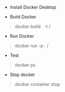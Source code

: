 * Install Docker Desktop

* Build Docker
> docker build . -t <username>/<name app>

* Run Docker
> docker run -p <port of device>:<port docker container> <username>/<name app>

* Test 
> docker ps

* Stop docker
> docker container stop <container ID>

